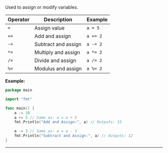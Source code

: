 Used to assign or modify variables.

|Operator|Description|Example|
|---|---|---|
|`=`|Assign value|`a = 5`|
|`+=`|Add and assign|`a += 2`|
|`-=`|Subtract and assign|`a -= 2`|
|`*=`|Multiply and assign|`a *= 2`|
|`/=`|Divide and assign|`a /= 2`|
|`%=`|Modulus and assign|`a %= 2`|

**Example:**

```go
package main

import "fmt"

func main() {
    a := 10
    a += 5 // Same as: a = a + 5
    fmt.Println("Add and Assign:", a) // Outputs: 15

    a -= 3 // Same as: a = a - 3
    fmt.Println("Subtract and Assign:", a) // Outputs: 12
}
```

---
